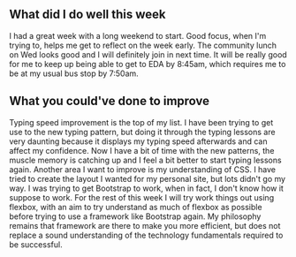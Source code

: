 ## What did I do well this week
I had a great week with a long weekend to start. Good focus, when I'm trying to, helps me get to reflect on the week early. The community lunch on Wed looks good and I will definitely join in next time. 
It will be really good for me to keep up being able to get to EDA by 8:45am, which requires me to be at my usual bus stop by 7:50am.

## What you could've done to improve 
Typing speed improvement is the top of my list. I have been trying to get use to the new typing pattern, but doing it through the typing lessons are very daunting because it displays my typing speed afterwards and can affect my confidence. Now I have a bit of time with the new patterns, the muscle memory is catching up and I feel a bit better to start typing lessons again. 
Another area I want to improve is my understanding of CSS. I have tried to create the layout I wanted for my personal site, but lots didn't go my way. I was trying to get Bootstrap to work, when in fact, I don't know how it suppose to work. For the rest of this week I will try work things out using flexbox, with an aim to try understand as much of flexbox as possible before trying to use a framework like Bootstrap again. My philosophy remains that framework are there to make you more efficient, but does not replace a sound understanding of the technology fundamentals required to be successful.